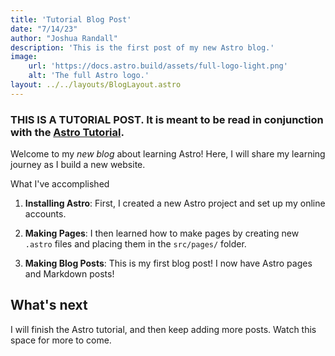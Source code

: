 ```yaml
---
title: 'Tutorial Blog Post'
date: "7/14/23"
author: "Joshua Randall"
description: 'This is the first post of my new Astro blog.'
image:
    url: 'https://docs.astro.build/assets/full-logo-light.png'
    alt: 'The full Astro logo.'
layout: ../../layouts/BlogLayout.astro
---
```


### **__THIS IS A TUTORIAL POST__**. It is meant to be read in conjunction with the [Astro Tutorial](https://docs.astro.build/en/tutorial/0-introduction/).

Welcome to my _new blog_ about learning Astro! Here, I will share my learning journey as I build a new website.

What I've accomplished

1. **Installing Astro**: First, I created a new Astro project and set up my online accounts.

2. **Making Pages**: I then learned how to make pages by creating new `.astro` files and placing them in the `src/pages/` folder.

3. **Making Blog Posts**: This is my first blog post! I now have Astro pages and Markdown posts!

## What's next

I will finish the Astro tutorial, and then keep adding more posts. Watch this space for more to come.
